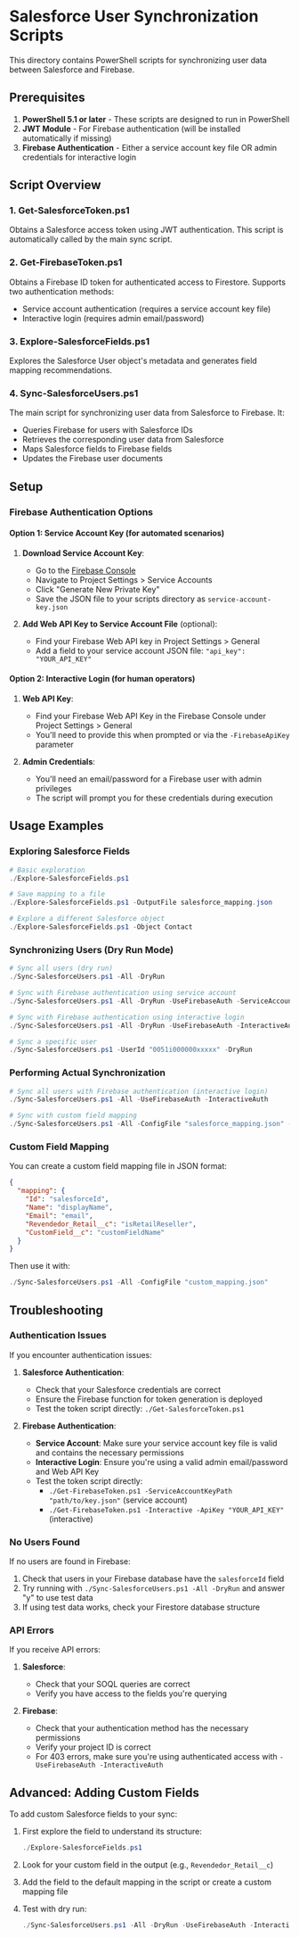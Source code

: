 # Salesforce User Synchronization Scripts

This directory contains PowerShell scripts for synchronizing user data between Salesforce and Firebase.

## Prerequisites

1. **PowerShell 5.1 or later** - These scripts are designed to run in PowerShell
2. **JWT Module** - For Firebase authentication (will be installed automatically if missing)
3. **Firebase Authentication** - Either a service account key file OR admin credentials for interactive login

## Script Overview

### 1. Get-SalesforceToken.ps1

Obtains a Salesforce access token using JWT authentication. This script is automatically called by the main sync script.

### 2. Get-FirebaseToken.ps1

Obtains a Firebase ID token for authenticated access to Firestore. Supports two authentication methods:
- Service account authentication (requires a service account key file)
- Interactive login (requires admin email/password)

### 3. Explore-SalesforceFields.ps1

Explores the Salesforce User object's metadata and generates field mapping recommendations.

### 4. Sync-SalesforceUsers.ps1

The main script for synchronizing user data from Salesforce to Firebase. It:
- Queries Firebase for users with Salesforce IDs
- Retrieves the corresponding user data from Salesforce
- Maps Salesforce fields to Firebase fields
- Updates the Firebase user documents

## Setup

### Firebase Authentication Options

#### Option 1: Service Account Key (for automated scenarios)

1. **Download Service Account Key**:
   - Go to the [Firebase Console](https://console.firebase.google.com/)
   - Navigate to Project Settings > Service Accounts
   - Click "Generate New Private Key"
   - Save the JSON file to your scripts directory as `service-account-key.json`

2. **Add Web API Key to Service Account File** (optional):
   - Find your Firebase Web API key in Project Settings > General
   - Add a field to your service account JSON file: `"api_key": "YOUR_API_KEY"`

#### Option 2: Interactive Login (for human operators)

1. **Web API Key**:
   - Find your Firebase Web API Key in the Firebase Console under Project Settings > General
   - You'll need to provide this when prompted or via the `-FirebaseApiKey` parameter

2. **Admin Credentials**:
   - You'll need an email/password for a Firebase user with admin privileges
   - The script will prompt you for these credentials during execution

## Usage Examples

### Exploring Salesforce Fields

```powershell
# Basic exploration
./Explore-SalesforceFields.ps1

# Save mapping to a file
./Explore-SalesforceFields.ps1 -OutputFile salesforce_mapping.json

# Explore a different Salesforce object
./Explore-SalesforceFields.ps1 -Object Contact
```

### Synchronizing Users (Dry Run Mode)

```powershell
# Sync all users (dry run)
./Sync-SalesforceUsers.ps1 -All -DryRun

# Sync with Firebase authentication using service account
./Sync-SalesforceUsers.ps1 -All -DryRun -UseFirebaseAuth -ServiceAccountKeyPath "path/to/service-account-key.json"

# Sync with Firebase authentication using interactive login
./Sync-SalesforceUsers.ps1 -All -DryRun -UseFirebaseAuth -InteractiveAuth -FirebaseApiKey "YOUR_API_KEY"

# Sync a specific user
./Sync-SalesforceUsers.ps1 -UserId "0051i000000xxxxx" -DryRun
```

### Performing Actual Synchronization

```powershell
# Sync all users with Firebase authentication (interactive login)
./Sync-SalesforceUsers.ps1 -All -UseFirebaseAuth -InteractiveAuth

# Sync with custom field mapping
./Sync-SalesforceUsers.ps1 -All -ConfigFile "salesforce_mapping.json" -UseFirebaseAuth -InteractiveAuth
```

### Custom Field Mapping

You can create a custom field mapping file in JSON format:

```json
{
  "mapping": {
    "Id": "salesforceId",
    "Name": "displayName",
    "Email": "email",
    "Revendedor_Retail__c": "isRetailReseller",
    "CustomField__c": "customFieldName"
  }
}
```

Then use it with:

```powershell
./Sync-SalesforceUsers.ps1 -All -ConfigFile "custom_mapping.json"
```

## Troubleshooting

### Authentication Issues

If you encounter authentication issues:

1. **Salesforce Authentication**:
   - Check that your Salesforce credentials are correct
   - Ensure the Firebase function for token generation is deployed
   - Test the token script directly: `./Get-SalesforceToken.ps1`

2. **Firebase Authentication**:
   - **Service Account**: Make sure your service account key file is valid and contains the necessary permissions
   - **Interactive Login**: Ensure you're using a valid admin email/password and Web API Key
   - Test the token script directly: 
     - `./Get-FirebaseToken.ps1 -ServiceAccountKeyPath "path/to/key.json"` (service account)
     - `./Get-FirebaseToken.ps1 -Interactive -ApiKey "YOUR_API_KEY"` (interactive)

### No Users Found

If no users are found in Firebase:

1. Check that users in your Firebase database have the `salesforceId` field
2. Try running with `./Sync-SalesforceUsers.ps1 -All -DryRun` and answer "y" to use test data
3. If using test data works, check your Firestore database structure

### API Errors

If you receive API errors:

1. **Salesforce**:
   - Check that your SOQL queries are correct
   - Verify you have access to the fields you're querying

2. **Firebase**:
   - Check that your authentication method has the necessary permissions
   - Verify your project ID is correct
   - For 403 errors, make sure you're using authenticated access with `-UseFirebaseAuth -InteractiveAuth`

## Advanced: Adding Custom Fields

To add custom Salesforce fields to your sync:

1. First explore the field to understand its structure:
   ```powershell
   ./Explore-SalesforceFields.ps1
   ```

2. Look for your custom field in the output (e.g., `Revendedor_Retail__c`)

3. Add the field to the default mapping in the script or create a custom mapping file

4. Test with dry run:
   ```powershell
   ./Sync-SalesforceUsers.ps1 -All -DryRun -UseFirebaseAuth -InteractiveAuth
   ``` 